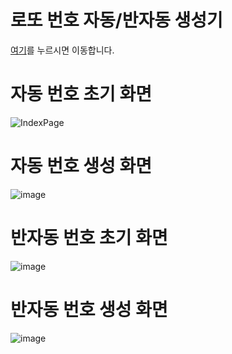 # 로또 번호 자동/반자동 생성기
<a href="https://whalekimm.github.io/lottoNumGenerator/"> 여기</a>를 누르시면 이동합니다.

# 자동 번호 초기 화면
![IndexPage](https://github.com/WhaleKimm/lottoNumGenerator/assets/134510321/f1953c7a-5db6-449e-8cc4-0af87e765fd3)

# 자동 번호 생성 화면
![image](https://github.com/WhaleKimm/lottoNumGenerator/assets/134510321/35777945-309e-448d-b661-30a66a52a519)

# 반자동 번호 초기 화면
![image](https://github.com/WhaleKimm/lottoNumGenerator/assets/134510321/0bbd6b56-2820-4491-937b-91ba3090b4e1)

# 반자동 번호 생성 화면
![image](https://github.com/WhaleKimm/lottoNumGenerator/assets/134510321/991402a9-bbb3-4968-a01d-5b95d7176a2b)
